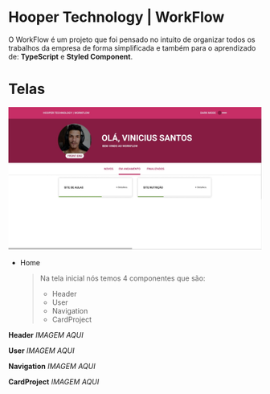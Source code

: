 # Hooper Technology | WorkFlow

O WorkFlow é um projeto que foi pensado no intuito de organizar todos os trabalhos da empresa de forma simplificada e também para o aprendizado de: **TypeScript** e **Styled Component**.

# Telas

![Home](./web/src/assets/home.jpg)

- Home
	> Na tela inicial nós temos 4 componentes que são:
	> - Header
	> - User
	> - Navigation
	> - CardProject
	
**Header**
  _IMAGEM AQUI_
  
**User**
  _IMAGEM AQUI_
  
**Navigation**
  _IMAGEM AQUI_
  
**CardProject**
  _IMAGEM AQUI_
